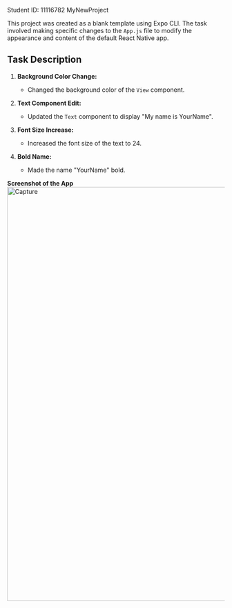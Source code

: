 Student ID: 11116782
MyNewProject

This project was created as a blank template using Expo CLI. The task involved making specific changes to the `App.js` file to modify the appearance and content of the default React Native app.

## Task Description

1. **Background Color Change:** 
   - Changed the background color of the `View` component.

2. **Text Component Edit:**
   - Updated the `Text` component to display "My name is YourName".

3. **Font Size Increase:**
   - Increased the font size of the text to 24.

4. **Bold Name:**
   - Made the name "YourName" bold.
     
**Screenshot of the App**
<img width="960" alt="Capture" src="https://github.com/Tristan90-me/rn-assignment2-11116782/assets/172676051/fd9bc43f-a993-46dc-8952-8411e3f5aa45">
